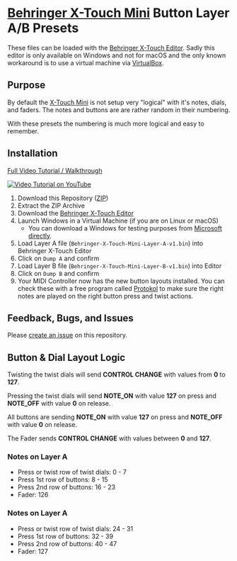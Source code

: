 # [Behringer X-Touch Mini](https://crsp.li/xtouchmini) Button Layer A/B Presets

These files can be loaded with the [Behringer X-Touch Editor](https://www.behringer.com/product.html?modelCode=P0B3M). Sadly this editor is only available on Windows and not for macOS and the only known workaround is to use a virtual machine via [VirtualBox](https://www.virtualbox.org/).

## Purpose

By default the [X-Touch Mini](https://crsp.li/xtouchmini) is not setup very "logical" with it's notes, dials, and faders. The notes and buttons are are rather random in their numbering.

With these presets the numbering is much more logical and easy to remember.

## Installation

[Full Video Tutorial / Walkthrough](https://youtu.be/nOtiOq8SkG8)

[![Video Tutorial on YouTube](http://i3.ytimg.com/vi/nOtiOq8SkG8/maxresdefault.jpg)](https://youtu.be/nOtiOq8SkG8)

1. Download this Repository ([ZIP](https://github.com/chrisspiegl/Behringer-X-Touch-Presets/archive/refs/heads/main.zip))
2. Extract the ZIP Archive
3. Download the [Behringer X-Touch Editor](https://www.behringer.com/product.html?modelCode=P0B3M)
4. Launch Windows in a Virtual Machine (if you are on Linux or macOS)
	- You can download a Windows for testing purposes from [Microsoft directly](https://developer.microsoft.com/en-us/windows/downloads/virtual-machines/).
5. Load Layer A file (`Behringer-X-Touch-Mini-Layer-A-v1.bin`) into Behringer X-Touch Editor
6. Click on `Dump A` and confirm
7. Load Layer B file (`Behringer-X-Touch-Mini-Layer-B-v1.bin`) into Editor
8. Click on `Dump B` and confirm
9. Your MIDI Controller now has the new button layouts installed. You can check these with a free program called [Protokol](https://hexler.net/protokol) to make sure the right notes are played on the right button press and twist actions.

## Feedback, Bugs, and Issues

Please [create an issue](https://github.com/chrisspiegl/Behringer-X-Touch-Presets/issues/new) on this repository.

## Button & Dial Layout Logic

Twisting the twist dials will send **CONTROL CHANGE** with values from **0** to **127**.

Pressing the twist dials will send **NOTE_ON** with value **127** on press and **NOTE_OFF** with value **0** on release.

All buttons are sending **NOTE_ON** with value **127** on press and **NOTE_OFF** with value **0** on release.

The Fader sends **CONTROL CHANGE** with values between **0** and **127**.

### Notes on Layer A

- Press or twist row of twist dials: 0 - 7
- Press 1st row of buttons: 8 - 15
- Press 2nd row of buttons: 16 - 23
- Fader: 126

### Notes on Layer A

- Press or twist row of twist dials: 24 - 31
- Press 1st row of buttons: 32 - 39
- Press 2nd row of buttons: 40 - 47
- Fader: 127
